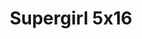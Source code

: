 ---
layout: episodios
title: "Supergirl 5x16"
url_serie_padre: 'supergirl/temporada-5'
category: 'series'
capitulo: 'yes'
anio: '2019'
prev: 'capitulo-15'
proximo: 'capitulo-17'
sandbox: allow-same-origin allow-forms
idioma: 'Subtitulado'
calidad: 'Full HD'
fuente: 'cueva'
reproductores_otros: ["https://api.cuevana3.io/stream/index.php?file=ek5lbm9xYWNrS0xYMTZLa2xNbkdvY3ZTb3BtZng4TGp6ZFpobGFMUGtOelcwcUZmbWRIVzRkakVuS0JnbEplcG1KUnNZSlRTMGViVTBxZGdsdEhPb3E3WmZtbHJ1NjIrcjltRVg2YlcwT1hGeXBoZ29OS1ZsdHJFbjV1WDBhWFkxOGVZYkdTWG1haVltMk5xYkpPZzQ5UFdwNUduMjlIWW9kYVlwSnpI","Subtitulado","https://player.premiumstream.live/player.php?id=MTk0NA&sub=https://sub.cuevana2.io/vtt-sub/sub7/Supergirl.S05E16.vtt","Subtitulado","https://gdriveplayer.me/embed2.php?link=0vonDyvIbh2WNwYVbQqVcgrM1XJzAHwJstPb2n4GVMgq3agbXM4fmOq8tKz%252Bm8BhiEKn7sC943JHAKfRv1%252FYRHg9WV7vUpmMrILPuTA6sbp3ge5PwVtRxlOF5PVMiw91ZOkAoysyjX63jKkYDqrBSDpIsvykLEPs5FqaN7sp8%252Fm6emX28UqDB9rXSsrdJ1h1RHQmprQIkFNeL7TIRcnwah","Subtitulado"]
reproductores_fembed: ["https://fembed.live/v/y2ey6sezmx0zle2","Subtitulado"]
reproductor: fembed
clasificacion: '+5'
tags:
- Ciencia-Ficcion
---